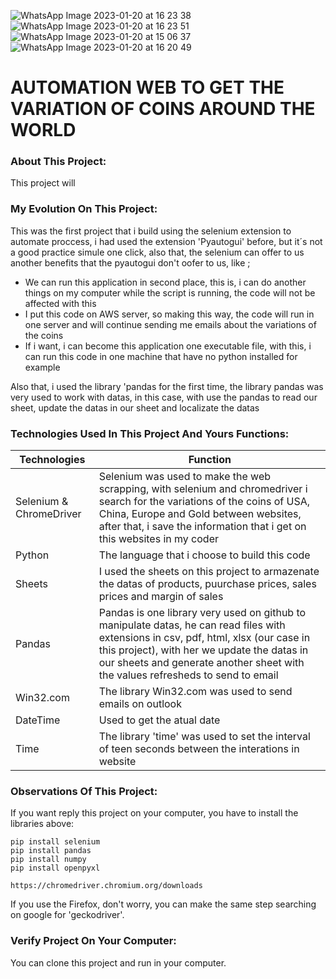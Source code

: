 ![WhatsApp Image 2023-01-20 at 16 23 38](https://user-images.githubusercontent.com/43014726/213787899-16afd6a8-2b72-42bd-9ba6-7cc86a1522f9.jpeg)
![WhatsApp Image 2023-01-20 at 16 23 51](https://user-images.githubusercontent.com/43014726/213787901-42b2ac7d-5ba0-4d59-8a91-6bf882d16e8a.jpeg)
![WhatsApp Image 2023-01-20 at 15 06 37](https://user-images.githubusercontent.com/43014726/213787903-84c0052a-e3ae-4834-a3a7-5519af3dec59.jpeg)
![WhatsApp Image 2023-01-20 at 16 20 49](https://user-images.githubusercontent.com/43014726/213787905-944d5c6b-37cc-4679-8b05-a1a21b1196fc.jpeg)

# AUTOMATION WEB TO GET THE VARIATION OF COINS AROUND THE WORLD

### About This Project:
This project will

### My Evolution On This Project:
This was the first project that i build using the selenium extension to automate proccess, i had used the extension 'Pyautogui' before, but it´s not a good practice simule one click, also that, the selenium can offer to us another benefits that the pyautogui don't oofer to us, like ; 
<ul>
  <li>We can run this application in second place, this is, i can do another things on my computer while the script is running, the code will not be affected with this</li>
  <li>I put this code on AWS server, so making this way, the code will run in one server and will continue sending me emails about the variations of the coins</li>
  <li>If i want, i can become this application one executable file, with this, i can run this code in one machine that have no python installed for example</li>
</ul>

Also that, i used the library 'pandas for the first time, the library pandas was very used to work with datas, in this case, with use the pandas to read our sheet, update the datas in our sheet and localizate the datas

### Technologies Used In This Project And Yours Functions:

| Technologies | Function |
| ----------- | ----------- |
| Selenium & ChromeDriver | Selenium was used to make the web scrapping, with selenium and chromedriver i search for the variations of the coins of USA, China, Europe and Gold between websites, after that, i save the information that i get on this websites in my coder |
| Python | The language that i choose to build this code |
| Sheets | I used the sheets on this project to armazenate the datas of products, puurchase prices, sales prices and margin of sales |
| Pandas | Pandas is one library very used on github to manipulate datas, he can read files with extensions in csv, pdf, html, xlsx (our case in this project), with her we update the datas in our sheets and generate another sheet with the values refresheds to send to email |
| Win32.com | The library Win32.com was used to send emails on outlook |
| DateTime | Used to get the atual date |
| Time | The library 'time' was used to set the interval of teen seconds between the interations in website |

### Observations Of This Project:
If you want reply this project on your computer, you have to install the libraries above: 

~~~ List of libraries that you have to install in your computer to run this application
pip install selenium
pip install pandas
pip install numpy
pip install openpyxl
~~~

~~~Also that, you will need install the 'chromedriver', verify your google chrome version and install the chromedriver through the link above, after downloaded, you have to copy and paste the project in the same folder that you create the file python that will run you application
https://chromedriver.chromium.org/downloads
~~~

If you use the Firefox, don't worry, you can make the same step searching on google for 'geckodriver'. 

### Verify Project On Your Computer:
You can clone this project and run in your computer.
